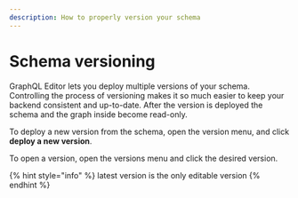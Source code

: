 ```yaml
---
description: How to properly version your schema
---
```


# Schema versioning

GraphQL Editor lets you deploy multiple versions of your schema. Controlling the process of versioning makes it so much easier to keep your backend consistent and up-to-date. After the version is deployed the schema and the graph inside become read-only.

To deploy a new version from the schema, open the version menu, and click **deploy a new version**.

To open a version, open the versions menu and click the desired version.

{% hint style="info" %}
latest version is the only editable version
{% endhint %}
